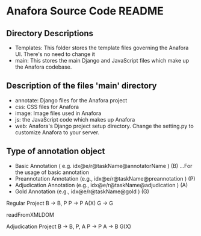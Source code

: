 # Anafora Source Code README

## Directory Descriptions
* Templates: This folder stores the template files governing the Anafora UI. There's no need to change it
* main: This stores the main Django and JavaScript files which make up the Anafora codebase.

## Description of the files 'main' directory
* annotate: Django files for the Anafora project
* css: CSS files for Anafora
* image: Image files used in Anafora
* js: the JavaScript code which makes up Anafora
* web: Anafora's Django project setup directory. Change the setting.py to customize Anafora to your server.

## Type of annotation object
* Basic Annotation ( e.g. idx@e/r@taskName@annotatorName ) (B)
...For the usage of basic annotation
* Preannotation Annotation (e.g., idx@e/r@taskName@preannotation ) (P)
* Adjudication Annotation (e.g., idx@e/r@taskName@adjudication ) (A)
* Gold Annotation (e.g., idx@e/r@taskName@gold ) (G)

Regular Project
  B -> B, P
  P -> P
  A(X)
  G -> G

  readFromXMLDOM
    
  
Adjudication Project
  B -> B, P, A
  P -> P
  A -> B
  G(X)

